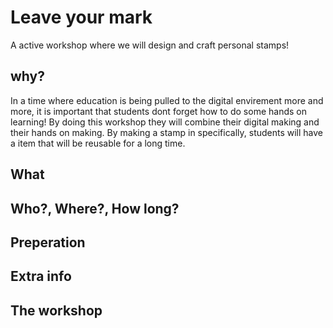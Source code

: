 # Leave your mark
A active workshop where we will design and craft personal stamps!

## why?
In a time where education is being pulled to the digital envirement more and more, it is important that students dont forget how to do some hands on learning! By doing this workshop they will combine their digital making and their hands on making. By making a stamp in specifically, students will have a item that will be reusable for a long time.

## What

## Who?, Where?, How long?

## Preperation

## Extra info

## The workshop
